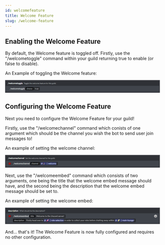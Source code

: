 ```yaml
---
id: welcomefeature
title: Welcome Feature
slug: /welcome-feature
---
```


## Enabling the Welcome Feature

By default, the Welcome feature is toggled off. Firstly, use the "/welcometoggle" command within your guild returning true to enable (or false to disable).

An Example of toggling the Welcome feature:

![img](../static/img/welcometoggle-example.png)

## Configuring the Welcome Feature

Next you need to configure the Welcome Feature for your guild! 

Firstly, use the "/welcomechannel" command which conists of one argument which should be the channel you wish the bot to send user join messages to!

An example of setting the welcome channel:

![img](../static/img/welcomechannel-example.png)

Next, use the "/welcomeembed" command which consists of two arguments, one being the title that the welcome embed message should have, and the second being the description that the welcome embed message should be set to.

An example of setting the welcome embed:

![img](../static/img/welcomeembed-example.png)

And... that's it! The Welcome Feature is now fully configured and requires no other configuration.